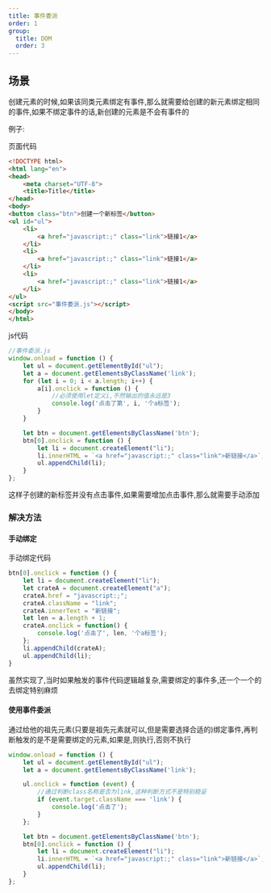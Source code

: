 ```yaml
---
title: 事件委派
order: 1
group:
  title: DOM
  order: 3
---
```


## 场景

创建元素的时候,如果该同类元素绑定有事件,那么就需要给创建的新元素绑定相同的事件,如果不绑定事件的话,新创建的元素是不会有事件的

例子:

页面代码

```html
<!DOCTYPE html>
<html lang="en">
<head>
    <meta charset="UTF-8">
    <title>Title</title>
</head>
<body>
<button class="btn">创建一个新标签</button>
<ul id="ul">
    <li>
        <a href="javascript:;" class="link">链接1</a>
    </li>
    <li>
        <a href="javascript:;" class="link">链接1</a>
    </li>
    <li>
        <a href="javascript:;" class="link">链接1</a>
    </li>
</ul>
<script src="事件委派.js"></script>
</body>
</html>
```

js代码

```javascript
//事件委派.js
window.onload = function () {
    let ul = document.getElementById("ul");
    let a = document.getElementsByClassName('link');
    for (let i = 0; i < a.length; i++) {
        a[i].onclick = function () {
            //必须使用let定义i,不然输出的值永远是3
            console.log('点击了第', i, '个a标签');
        }
    }

    let btn = document.getElementsByClassName('btn');
    btn[0].onclick = function () {
        let li = document.createElement("li");
        li.innerHTML = `<a href="javascript:;" class="link">新链接</a>`;
        ul.appendChild(li);
    }
};
```

这样子创建的新标签并没有点击事件,如果需要增加点击事件,那么就需要手动添加

### 解决方法

#### 手动绑定

手动绑定代码

```javascript
btn[0].onclick = function () {
    let li = document.createElement("li");
    let crateA = document.createElement("a");
    crateA.href = "javascript:;";
    crateA.className = "link";
    crateA.innerText = "新链接";
    let len = a.length + 1;
    crateA.onclick = function() {
        console.log('点击了', len, '个a标签');
    };
    li.appendChild(crateA);
    ul.appendChild(li);
}
```

虽然实现了,当时如果触发的事件代码逻辑越复杂,需要绑定的事件多,还一个一个的去绑定特别麻烦

#### 使用事件委派

通过给他的祖先元素(只要是祖先元素就可以,但是需要选择合适的)绑定事件,再判断触发的是不是需要绑定的元素,如果是,则执行,否则不执行

```javascript
window.onload = function () {
    let ul = document.getElementById("ul");
    let a = document.getElementsByClassName('link');

    ul.onclick = function (event) {
        //通过判断class名称是否为link,这种判断方式不是特别稳妥
        if (event.target.className === 'link') {
            console.log('点击了');
        }
    };

    let btn = document.getElementsByClassName('btn');
    btn[0].onclick = function () {
        let li = document.createElement("li");
        li.innerHTML = `<a href="javascript:;" class="link">新链接</a>`;
        ul.appendChild(li);
    }
};
```

